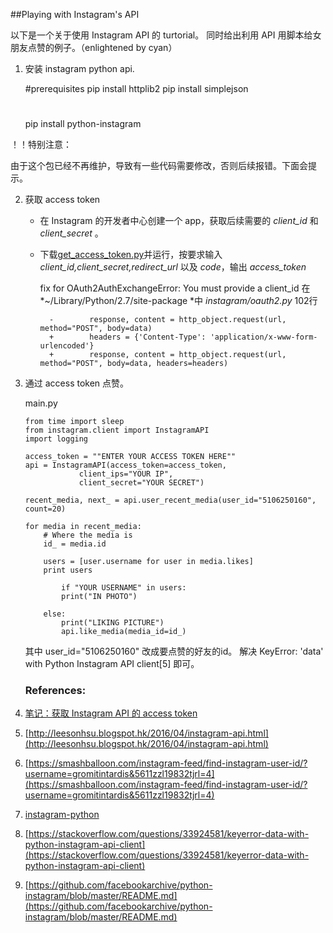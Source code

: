 ##Playing with Instagram's API 

以下是一个关于使用 Instagram API 的 turtorial。 同时给出利用 API 用脚本给女朋友点赞的例子。（enlightened by cyan）

1. 安装 instagram python api.

    #prerequisites
    pip install httplib2
    pip install simplejson
    #
    pip install python-instagram

！！特别注意：

由于这个包已经不再维护，导致有一些代码需要修改，否则后续报错。下面会提示。

2. 获取 access token
    
    + 在 Instagram 的开发者中心创建一个 app，获取后续需要的 *client_id* 和 *client_secret* 。
    + 下载[get_access_token.py](http://movii.github.io/blog/2017/03/14/node-instagram-get-access-token/)并运行，按要求输入 *client_id,client_secret,redirect_url* 以及 *code*，输出 *access_token*
    
        fix for OAuth2AuthExchangeError: You must provide a client_id 
        在 *~/Library/Python/2.7/site-package *中 *instagram/oauth2.py* 102行

            -        response, content = http_object.request(url, method="POST", body=data)
            +        headers = {'Content-Type': 'application/x-www-form-urlencoded'}
            +        response, content = http_object.request(url, method="POST", body=data, headers=headers)


3.  通过 access token 点赞。
    
    main.py

        from time import sleep  
        from instagram.client import InstagramAPI
        import logging

        access_token = ""ENTER YOUR ACCESS TOKEN HERE""
        api = InstagramAPI(access_token=access_token,  
                    client_ips="YOUR IP",
                    client_secret="YOUR SECRET")

        recent_media, next_ = api.user_recent_media(user_id="5106250160", count=20)

        for media in recent_media:  
            # Where the media is
            id_ = media.id

            users = [user.username for user in media.likes]
            print users

                if "YOUR USERNAME" in users:
                print("IN PHOTO")

            else:
                print("LIKING PICTURE")
                api.like_media(media_id=id_)

    其中 user_id="5106250160" 改成要点赞的好友的id。
    解决 KeyError: 'data' with Python Instagram API client[5] 即可。



    




    ### References:
1. [笔记：获取 Instagram API 的 access token](http://movii.github.io/blog/2017/03/14/node-instagram-get-access-token/)
2. [http://leesonhsu.blogspot.hk/2016/04/instagram-api.html](http://leesonhsu.blogspot.hk/2016/04/instagram-api.html)
3. [https://smashballoon.com/instagram-feed/find-instagram-user-id/?username=gromitintardis&5611zzl19832tjrl=4](https://smashballoon.com/instagram-feed/find-instagram-user-id/?username=gromitintardis&5611zzl19832tjrl=4)
4. [instagram-python](https://github.com/vgavro/python-instagram/commit/9dfc264571ad7c343af3899445d13afedf23e3aa)
5. [https://stackoverflow.com/questions/33924581/keyerror-data-with-python-instagram-api-client](https://stackoverflow.com/questions/33924581/keyerror-data-with-python-instagram-api-client)
6. [https://github.com/facebookarchive/python-instagram/blob/master/README.md](https://github.com/facebookarchive/python-instagram/blob/master/README.md)


